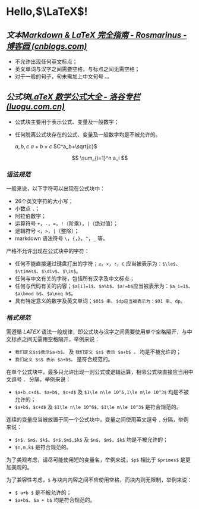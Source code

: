 
# Hello,$\LaTeX$!

## *文本[Markdown &amp; LaTeX 完全指南 - Rosmarinus - 博客园 (cnblogs.com)](https://www.cnblogs.com/Rosmarinus/articles/15553532.html)*

* 不允许出现任何英文标点；
* 英文单词与汉字之间需要空格，与标点之间无需空格；
* 对于一般的句子，句末需加上中文句号 `。`。

## *公式块[LaTeX 数学公式大全 - 洛谷专栏 (luogu.com.cn)](https://www.luogu.com.cn/article/1gxob6zc)*

* 公式块主要用于表示公式、变量及一般数字；
* 任何脱离公式块存在的公式、变量及一般数字均是不被允许的。

    $a,b,c$        $a+b\times c$        $C^a_b+\sqrt{c}$

$$
\sum_{i=1}^n a_i
$$

### *语法规范*

一般来说，以下字符可以出现在公式块中：

* 26个英文字符的大小写；
* 小数点 `.`；
* 阿拉伯数字；
* 运算符号 `+`，`-`，`=`，`!`（阶乘），`|`（绝对值）；
* 逻辑符号 `<`，`>`，`|`（整除）；
* markdown 语法符号 `\`，`{`，`}`，`^`，`_` 等。

严格不允许出现在公式块中的字符：

* 任何不能直接通过键盘打出的字符；`≤`，`×`，`÷`，`∈` 应当被表示为：`$\le$`、`$\times$`、`$\div$`、`$\in$`。
* 任何与中文有关的字符，包括所有汉字及中文标点；
* 任何与代码有关的内容；`$a[i]=1$`、`$a%b$`、`$a!=b$`应当被表示为：`$a_i=1$`、`$a\bmod b$`、`$a\neq b$`。
* 具有特定意义的数字及英文单词；`$01$ 串`、`$dp应当被表示为：$01 串`、`dp`。

### *格式规范*

需遵循 𝐿𝐴𝑇𝐸𝑋 语法一般规律，即公式块与汉字之间需要使用单个空格隔开，与中文标点之间无需用空格隔开，举例来说：

* `我们定义$s$表示$a+b$。` 及 `我们定义 $s$ 表示 $a+b$ 。` 均是不被允许的；
* `我们定义 $s$ 表示 $a+b$。` 是符合规范的。

在单个公式块中，最多只允许出现一则公式或逻辑运算，相邻公式块直接应当用中文逗号 `，` 分隔，举例来说：

* `$a+b,c+d$`、`$a+b$, $c+d$` 及 `$1\le n\le 10^6,1\le m\le 10^3$` 均是不被允许的；
* `$a+b$，$c+d$` 及 `$1\le n\le 10^6$，$1\le m\le 10^3$` 是符合规范的。

连续的变量应当被放置于同一个公式块中，变量之间使用英文逗号 `,` 分隔，举例来说：

* `$n$，$m$，$k$`、`$n$,$m$,$k$` 及 `$n$, $m$, $k$` 均是不被允许的；
* `$n,m,k$` 是符合规范的。

为了美观考虑，请尽可能使用短的变量名，举例来说，`$p$` 相比于 `$primes$` 是更加美观的。

为了兼容性考虑，`$` 与块内内容之间不应使用空格，而块内则无限制，举例来说：

* `$ a+b $` 是不被允许的；
* `$a+b$`、`$a + b$` 均是符合规范的。
